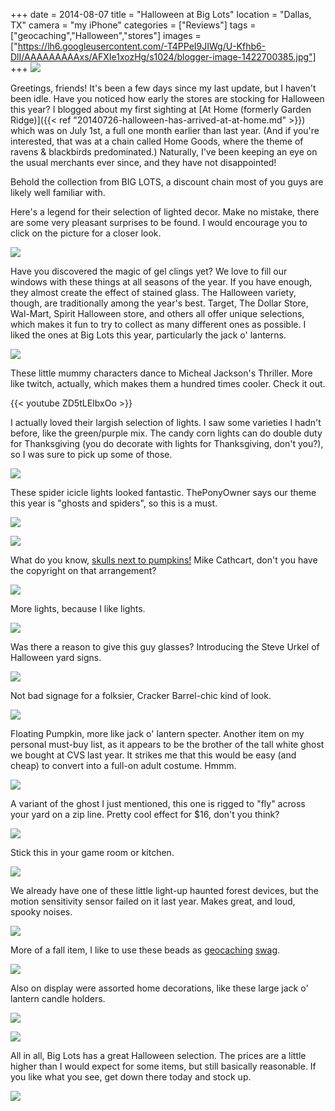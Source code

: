 +++
date = 2014-08-07
title = "Halloween at Big Lots"
location = "Dallas, TX"
camera = "my iPhone"
categories = ["Reviews"]
tags = ["geocaching","Halloween","stores"]
images = ["https://lh6.googleusercontent.com/-T4PPeI9JIWg/U-Kfhb6-DlI/AAAAAAAAAxs/AFXIe1xozHg/s1024/blogger-image-1422700385.jpg"]
+++
![](https://lh6.googleusercontent.com/-T4PPeI9JIWg/U-Kfhb6-DlI/AAAAAAAAAxs/AFXIe1xozHg/s1024/blogger-image-1422700385.jpg)

Greetings, friends! It's been a few days since my last update, but I haven't been idle. Have you noticed how early the stores are stocking for Halloween this year? I blogged about my first sighting at [At Home (formerly Garden Ridge)]({{< ref "20140726-halloween-has-arrived-at-at-home.md" >}}) which was on July 1st, a full one month earlier than last year. (And if you're interested, that was at a chain called Home Goods, where the theme of ravens &amp; blackbirds predominated.) Naturally, I've been keeping an eye on the usual merchants ever since, and they have not disappointed!

<!--more-->

Behold the collection from BIG LOTS, a discount chain most of you guys are likely well familiar with.

Here's a legend for their selection of lighted decor. Make no mistake, there are some very pleasant surprises to be found. I would encourage you to click on the picture for a closer look.

![](https://lh4.googleusercontent.com/-YIg79CtmhIc/U-Kgmx4SE_I/AAAAAAAAAy8/gxeTY-XOHRM/s1024/blogger-image--732140998.jpg)

Have you discovered the magic of gel clings yet? We love to fill our windows with these things at all seasons of the year. If you have enough, they almost create the effect of stained glass. The Halloween variety, though, are traditionally among the year's best. Target, The Dollar Store, Wal-Mart, Spirit Halloween store, and others all offer unique selections, which makes it fun to try to collect as many different ones as possible. I liked the ones at Big Lots this year, particularly the jack o' lanterns.

![](https://lh6.googleusercontent.com/-L-D0XYtejoA/U-KetXC6MjI/AAAAAAAAAw8/EsIJ7kGbxPc/s1024/blogger-image--2096156917.jpg)

These little mummy characters dance to Micheal Jackson's Thriller. More like twitch, actually, which makes them a hundred times cooler. Check it out.

{{< youtube ZD5tLEIbxOo >}}

I actually loved their largish selection of lights. I saw some varieties I hadn't before, like the green/purple mix. The candy corn lights can do double duty for Thanksgiving (you do decorate with lights for Thanksgiving, don't you?), so I was sure to pick up some of those.

![](https://lh4.googleusercontent.com/-HycIXMseI5Q/U-KffE0JPYI/AAAAAAAAAxk/ArPCNCPmuqM/s1024/blogger-image--338218531.jpg)

These spider icicle lights looked fantastic. ThePonyOwner says our theme this year is "ghosts and spiders", so this is a must.

![](https://lh6.googleusercontent.com/-yPlZF6RQWc0/U-KjeYu2yzI/AAAAAAAAAzI/YLce8zVKSAE/s1024/blogger-image--1528720235.jpg)

![](https://lh4.googleusercontent.com/-v7MQ0ymf01I/U-Ke1bpAMdI/AAAAAAAAAxc/AXlVY5sDnCE/s1024/blogger-image-246097084.jpg)

What do you know, [skulls next to pumpkins!](http://theskullpumpkin.blogspot.com/) Mike Cathcart, don't you have the copyright on that arrangement?

![](https://lh4.googleusercontent.com/-XT4woZUjmFM/U-KfnSMwQsI/AAAAAAAAAx8/BhFONvUn0N8/s640/blogger-image-1802384166.jpg)

More lights, because I like lights.

![](https://lh6.googleusercontent.com/-tSWkAAmHmZQ/U-Kfj4WIh0I/AAAAAAAAAx0/ldjw54yCeUI/s1024/blogger-image-557466023.jpg)

Was there a reason to give this guy glasses? Introducing the Steve Urkel of Halloween yard signs.

![](https://lh5.googleusercontent.com/-eYUHCObcu6o/U-KezUVNbnI/AAAAAAAAAxU/4qW2z7PUvbU/s1024/blogger-image-1491132877.jpg)

Not bad signage for a folksier, Cracker Barrel-chic kind of look.

![](https://lh4.googleusercontent.com/-exRNR-QXQw0/U-KfqOMld8I/AAAAAAAAAyE/lgQhOlFsRXI/s1024/blogger-image--506308933.jpg)

Floating Pumpkin, more like jack o' lantern specter. Another item on my personal must-buy list, as it appears to be the brother of the tall white ghost we bought at CVS last year. It strikes me that this would be easy (and cheap) to convert into a full-on adult costume. Hmmm.

![](https://lh4.googleusercontent.com/-lp9xFRBDjks/U-Kgg-L2TxI/AAAAAAAAAys/FOd3uwYylfc/s1024/blogger-image-1472711173.jpg)

A variant of the ghost I just mentioned, this one is rigged to "fly" across your yard on a zip line. Pretty cool effect for $16, don't you think?

![](https://lh3.googleusercontent.com/-FNllTsyGpy8/U-Kexelz8ZI/AAAAAAAAAxM/BKbAlkd6FUQ/s1024/blogger-image-1688037915.jpg)

Stick this in your game room or kitchen.

![](https://lh6.googleusercontent.com/-StOlow1Lehg/U-KgeMPrOsI/AAAAAAAAAyk/2Htqvzut8zM/s640/blogger-image--1463412899.jpg)

We already have one of these little light-up haunted forest devices, but the motion sensitivity sensor failed on it last year. Makes great, and loud, spooky noises.

![](https://lh6.googleusercontent.com/-VFz70A-eZyM/U-Kfsif5vXI/AAAAAAAAAyM/Y-6LbnZRNsE/s1024/blogger-image-343699207.jpg)

More of a fall item, I like to use these beads as [geocaching](http://www.geocaching.com/) [swag](http://forums.groundspeak.com/GC/index.php?showtopic=279172).

![](https://lh6.googleusercontent.com/-a3V08_JeDUw/U-KgbYPyXfI/AAAAAAAAAyc/orSjApCYOyU/s1024/blogger-image--1854894186.jpg)

Also on display were assorted home decorations, like these large jack o' lantern candle holders.

![](https://lh3.googleusercontent.com/-_gBIgCSPrXs/U-KgkIQQsxI/AAAAAAAAAy0/6hj8iVaH48w/s1024/blogger-image--801808797.jpg)

![](https://lh4.googleusercontent.com/-72SyZeKU5Nk/U-Kevo031zI/AAAAAAAAAxE/ldhfKcZ6MJM/s1024/blogger-image-701170661.jpg)

All in all, Big Lots has a great Halloween selection. The prices are a little higher than I would expect for some items, but still basically reasonable. If you like what you see, get down there today and stock up.

![](https://lh6.googleusercontent.com/-zXAj0JwbJgM/U-KgZGI7rmI/AAAAAAAAAyU/xn6d4Vxgujc/s1024/blogger-image-783141125.jpg)
